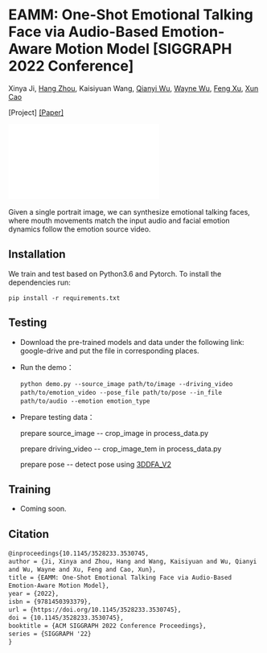 # EAMM:  One-Shot Emotional Talking Face via Audio-Based Emotion-Aware Motion Model [SIGGRAPH 2022 Conference]

Xinya Ji, [Hang Zhou](https://hangz-nju-cuhk.github.io/), Kaisiyuan Wang, [Qianyi Wu](https://wuqianyi.top/), [Wayne Wu](http://wywu.github.io/), [Feng Xu](http://xufeng.site/), [Xun Cao](https://cite.nju.edu.cn/People/Faculty/20190621/i5054.html)

[Project]   [[Paper]](https://arxiv.org/abs/2205.15278)    

![visualization](demo/teaser.pdf)

Given a single portrait image, we can synthesize emotional talking faces, where mouth movements match the input audio and facial emotion dynamics follow the emotion source video.

## Installation

We train and test based on Python3.6 and Pytorch. To install the dependencies run:

```
pip install -r requirements.txt
```

## Testing

- Download the pre-trained models and data under the following link: google-drive and put the file in corresponding places.

- Run the demo：
  
  `python demo.py --source_image path/to/image --driving_video path/to/emotion_video --pose_file path/to/pose --in_file path/to/audio --emotion emotion_type`
  
- Prepare testing data：

  prepare source_image -- crop_image in process_data.py

  prepare driving_video -- crop_image_tem in process_data.py

  prepare pose -- detect pose using [3DDFA_V2](https://github.com/cleardusk/3DDFA_V2)

## Training

- Coming soon.     

## Citation

```
@inproceedings{10.1145/3528233.3530745,
author = {Ji, Xinya and Zhou, Hang and Wang, Kaisiyuan and Wu, Qianyi and Wu, Wayne and Xu, Feng and Cao, Xun},
title = {EAMM: One-Shot Emotional Talking Face via Audio-Based Emotion-Aware Motion Model},
year = {2022},
isbn = {9781450393379},
url = {https://doi.org/10.1145/3528233.3530745},
doi = {10.1145/3528233.3530745},
booktitle = {ACM SIGGRAPH 2022 Conference Proceedings},
series = {SIGGRAPH '22}
}


```

